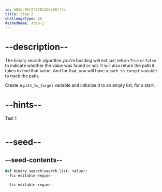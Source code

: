 ```yaml
---
id: 683ec95f2f8781355556ff7a
title: Step 2
challengeType: 20
dashedName: step-2
---
```


# --description--

The binary search algorithm you're building will not just return `True` or `False` to indicate whether the value was found or not. It will also return the path it takes to find that value. And for that, you will have a `path_to_target` variable to track the path.

Create a `path_to_target` variable and initialize it to an empty list, for a start.

# --hints--

Test 1

```js

```

# --seed--

## --seed-contents--

```py
def binary_search(search_list, value):
--fcc-editable-region--
    
--fcc-editable-region--
```
